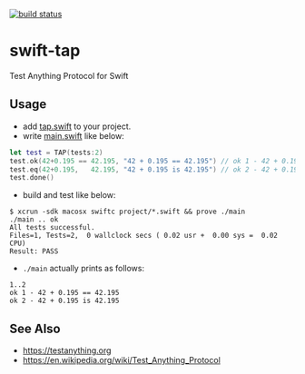 [![build status](https://secure.travis-ci.org/dankogai/swift-tap.png)](http://travis-ci.org/dankogai/swift-tap)

# swift-tap

Test Anything Protocol for Swift

## Usage

* add [tap.swift] to your project.
* write [main.swift] like below:

````swift
let test = TAP(tests:2)
test.ok(42+0.195 == 42.195, "42 + 0.195 == 42.195") // ok 1 - 42 + 0.195 == 42.195
test.eq(42+0.195,   42.195, "42 + 0.195 is 42.195") // ok 2 - 42 + 0.195 is 42.195
test.done() 
````

* build and test like below:

````shell
$ xcrun -sdk macosx swiftc project/*.swift && prove ./main
./main .. ok   
All tests successful.
Files=1, Tests=2,  0 wallclock secs ( 0.02 usr +  0.00 sys =  0.02 CPU)
Result: PASS
````

* `./main` actually prints as follows:

````
1..2
ok 1 - 42 + 0.195 == 42.195
ok 2 - 42 + 0.195 is 42.195
````

[tap.swift]: ./tap/tap.swift
[main.swift]: ./tap/main.swift


## See Also

* https://testanything.org
* https://en.wikipedia.org/wiki/Test_Anything_Protocol
